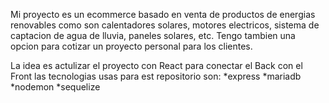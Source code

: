 Mi proyecto es un ecommerce basado en venta de productos de energias renovables como son calentadores solares, motores electricos, sistema de captacion de agua de lluvia, paneles solares, etc. Tengo tambien una opcion para cotizar un proyecto personal para los clientes.

La idea es actulizar el proyecto con React para conectar el Back con el Front las tecnologias usas para est repositorio son:
    *express
    *mariadb
    *nodemon
    *sequelize
